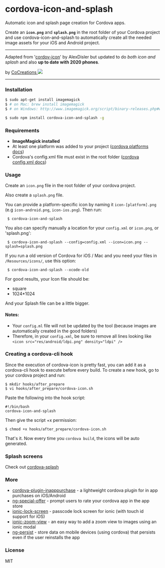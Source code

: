# cordova-icon-and-splash

Automatic icon and splash page creation for Cordova apps.

Create an **`icon.png`** and **`splash.png`** in the root folder of your Cordova project and use cordova-icon-and-splash to automatically create all the needed image assets for your iOS and Android project.

----

Adapted from '[cordov-icon](https://www.npmjs.com/package/cordova-splash)' by AlexDisler but updated to do _both icon and splash_ and also **up to date with 2020 phones**.

by [CoCreations
<img src="https://cocreations.com.au/images/cocreations-logo.png">](https://cocreations.com.au/)


-----




### Installation

```bash
$ sudo apt-get install imagemagick
$ # on Mac: brew install imagemagick
$ # on Windows: http://www.imagemagick.org/script/binary-releases.php#windows (check "Legacy tools")

$ sudo npm install cordova-icon-and-splash -g
```

### Requirements

- **ImageMagick installed**
- At least one platform was added to your project ([cordova platforms docs](http://cordova.apache.org/docs/en/edge/guide_platforms_index.md.html#Platform%20Guides))
- Cordova's config.xml file must exist in the root folder ([cordova config.xml docs](http://cordova.apache.org/docs/en/edge/config_ref_index.md.html#The%20config.xml%20File))

### Usage

Create an `icon.png` file in the root folder of your cordova project.

Also create a `splash.png` file.

You can provide a platform-specific icon by naming it `icon-[platform].png`
(e.g `icon-android.png`, `icon-ios.png`).
Then run:

     $ cordova-icon-and-splash

You also can specify manually a location for your `config.xml` or `icon.png`, or 'splash.png':

     $ cordova-icon-and-splash --config=config.xml --icon=icon.png --splash=splash.png

If you run a old version of Cordova for iOS / Mac and you need your files in `/Resources/icons/`, use this option:

     $ cordova-icon-and-splash --xcode-old

For good results, your Icon file should be:

- square
- 1024\*1024

And your Splash file can be a little bigger.

#### Notes:

- Your `config.ml` file will not be updated by the tool (because images are automatically created in the good folders)
- Therefore, in your `config.xml`, be sure to remove all lines looking like `<icon src="res/android/ldpi.png" density="ldpi" />`

### Creating a cordova-cli hook

Since the execution of cordova-icon is pretty fast, you can add it as a cordova-cli hook to execute before every build.
To create a new hook, go to your cordova project and run:

    $ mkdir hooks/after_prepare
    $ vi hooks/after_prepare/cordova-icon.sh

Paste the following into the hook script:

    #!/bin/bash
    cordova-icon-and-splash

Then give the script +x permission:

    $ chmod +x hooks/after_prepare/cordova-icon.sh

That's it. Now every time you `cordova build`, the icons will be auto generated.

### Splash screens

Check out [cordova-splash](https://github.com/AlexDisler/cordova-splash)

### More

- [cordova-plugin-inapppurchase](https://github.com/AlexDisler/cordova-plugin-inapppurchase) - a lightweight cordova plugin for in app purchases on iOS/Android
- [ng-special-offer](https://github.com/AlexDisler/ng-special-offer) - prompt users to rate your cordova app in the app store
- [ionic-lock-screen](https://github.com/AlexDisler/ionic-lock-screen) - passcode lock screen for ionic (with touch id support for iOS)
- [ionic-zoom-view](https://github.com/AlexDisler/ionic-zoom-view) - an easy way to add a zoom view to images using an ionic modal
- [ng-persist](https://github.com/AlexDisler/ng-persist) - store data on mobile devices (using cordova) that persists even if the user reinstalls the app

### License

MIT
